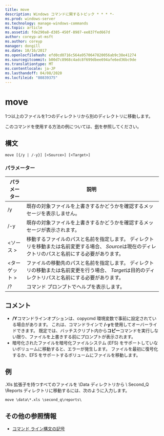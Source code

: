 ```yaml
---
title: move
description: Windows コマンドに関するトピック * * * *-
ms.prod: windows-server
ms.technology: manage-windows-commands
ms.topic: article
ms.assetid: fde290a8-d385-450f-8987-ee837fed667d
author: coreyp-at-msft
ms.author: coreyp
manager: dongill
ms.date: 10/16/2017
ms.openlocfilehash: efd0cd0716c564a9570647820056ab9c38e41274
ms.sourcegitcommit: b00d7c8968c4adc8f699dbee694afe6ed36bc9de
ms.translationtype: MT
ms.contentlocale: ja-JP
ms.lasthandoff: 04/08/2020
ms.locfileid: "80839375"
---
```

# <a name="move"></a>move



1つ以上のファイルを1つのディレクトリから別のディレクトリに移動します。

このコマンドを使用する方法の例については、[例](#BKMK_examples)を参照してください。

## <a name="syntax"></a>構文

```
move [{/y | /-y}] [<Source>] [<Target>]
```

### <a name="parameters"></a>パラメーター

|パラメーター|説明|
|---------|-----------|
|/y|既存の対象ファイルを上書きするかどうかを確認するメッセージを表示しません。|
|/-y|既存の対象ファイルを上書きするかどうかを確認するメッセージが表示されます。|
|\<ソース >|移動するファイルのパスと名前を指定します。 ディレクトリを移動または名前変更する場合、 *Source*は現在のディレクトリのパスと名前にする必要があります。|
|\<ターゲット >|ファイルの移動先のパスと名前を指定します。 ディレクトリの移動または名前変更を行う場合、 *Target*は目的のディレクトリパスと名前にする必要があります。|
|/?|コマンド プロンプトでヘルプを表示します。|

## <a name="remarks"></a>コメント

-   **/Y**コマンドラインオプションは、copycmd 環境変数で事前に設定されている場合があります。 これは、コマンドラインで **/-y**を使用してオーバーライドできます。 既定では、バッチスクリプト内から**コピー**コマンドを実行しない限り、ファイルを上書きする前にプロンプトが表示されます。
-   暗号化されたファイルを暗号化ファイルシステム (EFS) をサポートしていないボリュームに移動すると、エラーが発生します。 ファイルを最初に復号化するか、EFS をサポートするボリュームにファイルを移動します。

## <a name="examples"></a><a name=BKMK_examples></a>例

.Xls 拡張子を持つすべてのファイルを \Data ディレクトリから \ Second_Q \Reports ディレクトリに移動するには、次のように入力します。
```
move \data\*.xls \second_q\reports\ 
```

## <a name="additional-references"></a>その他の参照情報

- [コマンド ライン構文の記号](command-line-syntax-key.md)